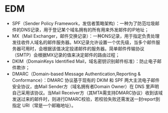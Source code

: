 # EDM

* SPF（Sender Policy Framework，发信者策略架构）：一种为了防范垃圾邮件的DNS记录，用于登记某个域名拥有的所有用来外发邮件的IP地址；
* MX（Mail Exchanger，邮件交换记录）：一种DNS记录，用于指定负责处理发往收件人域名的邮件服务器。MX记录允许设置一个优先级，当多个邮件服务器可用时，会根据该值决定投递邮件的服务器。简单邮件传输协议（SMTP）会根据MX记录的值来决定邮件的路由过程；
* DKIM（DomainKeys Identified Mail，域名密钥识别邮件标准）：防止电子邮件欺诈；
* DMARC（Domain-based Message Authentication,Reporting & Conformance）：DMARC 协议基于现有的 DKIM 和 SPF 两大主流电子邮件安全协议，由Mail Sender方（域名拥有者Domain Owner）在 DNS 里声明自己采用该协议。当Mail Receiver方（其MTA需支持DMARC协议）收到该域发送过来的邮件时，则进行DMARC校验，若校验失败还需发送一封report到指定 URI（常是一个邮箱地址）。
